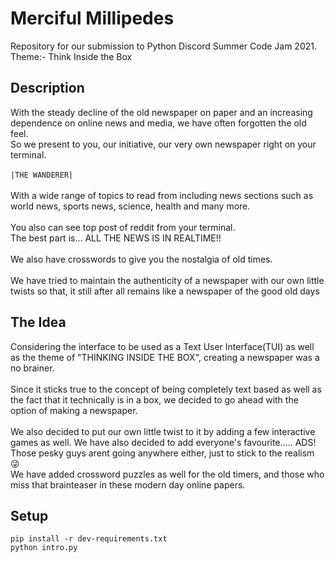 # Merciful Millipedes</br>
Repository for our submission to Python Discord Summer Code Jam 2021. Theme:- Think Inside the Box</br>
## Description
With the steady decline of the old newspaper on paper and an increasing dependence on online
news and media, we have often forgotten the old feel.</br>
So we present to you, our initiative, our very own newspaper right on your terminal.</br></br>
                    `|THE WANDERER|`
</br></br>With a wide range of topics to read from including news sections such as world news, sports news, science, health and many more. <br/></br>You also can see top post of reddit from your terminal.</br>
The best part is... ALL THE NEWS IS IN REALTIME!!</br></br>
We also have crosswords to give you the nostalgia of old times.</br></br>
We have tried to maintain the authenticity of a newspaper with our own little twists so that, it still after all remains like a newspaper of the good old days
## The Idea
Considering the interface to be used as a Text User Interface(TUI) as well as the theme of "THINKING INSIDE THE BOX", creating a newspaper was a no brainer.</br></br>
Since it sticks true to the concept of being completely text based as well as the fact that it technically is in a box, we decided to go ahead with the option of making a newspaper. </br></br>
We also decided to put our own little twist to it by adding a few interactive games as well.
We have also decided to add everyone's favourite..... ADS! Those pesky guys arent going anywhere
either, just to stick to the realism 😜</br>
We have added crossword puzzles as well for the old timers, and those who miss that brainteaser in these modern day online papers.
## Setup
```pip install -r dev-requirements.txt```</br>
```python intro.py```
